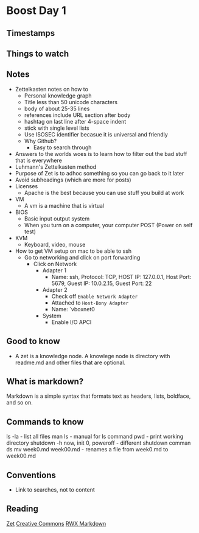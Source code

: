 # Boost Day 1

## Timestamps

## Things to watch

## Notes

- Zettelkasten notes on how to
  - Personal knowledge graph
  - Title less than 50 unicode characters
  - body of about 25-35 lines
  - references include URL section after body
  - hashtag on last line after 4-space indent
  - stick with single level lists
  - Use ISOSEC identifier becasue it is universal and friendly
  - Why Github?
    - Easy to search through
- Answers to the worlds woes is to learn how to filter out the bad stuff that is everywhere
- Luhmann's Zettelkasten method
- Purpose of Zet is to adhoc something so you can go back to it later
- Avoid subheadings (which are more for posts)
- Licenses
  - Apache is the best because you can use stuff you build at work
- VM
  - A vm is a machine that is virtual
- BIOS
  - Basic input output system
  - When you turn on a computer, your computer POST (Power on self test)
- KVM
  - Keyboard, video, mouse
- How to get VM setup on mac to be able to ssh
  - Go to networking and click on port forwarding
    - Click on Network
      - Adapter 1
        - Name: ssh, Protocol: TCP, HOST IP: 127.0.0.1, Host Port: 5679, Guest IP: 10.0.2.15, Guest Port: 22
      - Adapter 2
        - Check off `Enable Network Adapter`
        - Attached to `Host-Bony Adapter`
        - Name: `vboxnet0
      - System
        - Enable I/O APCI

## Good to know

- A zet is a knowledge node. A knowlege node is directory with readme.md and other files that are optional.

## What is markdown?

Markdown is a simple syntax that formats text as headers, lists, boldface, and so on.

## Commands to know

ls -la - list all files
man ls - manual for ls command
pwd - print working directory
shutdown -h now, init 0, poweroff - different shutdown comman ds
mv week0.md week00.md - renames a file from week0.md to week00.md

## Conventions

- Link to searches, not to content

## Reading

[Zet](https://zettelkasten.de/])
[Creative Commons](https://creativecommons.org/choose/)
[RWX Markdown](https://rwx.gg/lang/md/)
